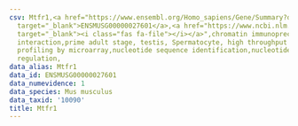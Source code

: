 ```yaml
---
csv: Mtfr1,<a href="https://www.ensembl.org/Homo_sapiens/Gene/Summary?db=core;g=ENSMUSG00000027601"
  target="_blank">ENSMUSG00000027601</a>,<a href="https://www.ncbi.nlm.nih.gov/pubmed/23834426"
  target="_blank"><i class="fas fa-file"></i></a>",chromatin immunoprecipitation assay,direct
  interaction,prime adult stage, testis, Spermatocyte, high throughput transcription
  profiling by microarray,nucleotide sequence identification,nucleotide sequence identification,transcriptional
  regulation,
data_alias: Mtfr1
data_id: ENSMUSG00000027601
data_numevidence: 1
data_species: Mus musculus
data_taxid: '10090'
title: Mtfr1
---
```

